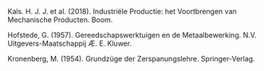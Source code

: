 Kals. H. J. J. et al. (2018). Industriële Productie: het Voortbrengen van Mechanische Producten. Boom.

‌Hofstede, G. (1957). Gereedschapswerktuigen en de Metaalbewerking. N.V. Uitgevers-Maatschappij Æ. E. Kluwer.

‌Kronenberg, M. (1954). Grundzüge der Zerspanungslehre. Springer-Verlag.